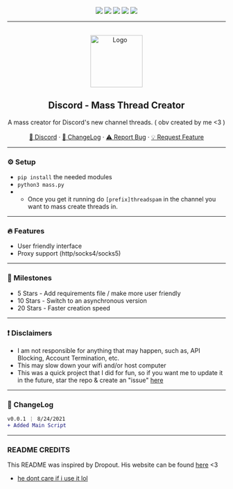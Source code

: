 <div id="top"></div>
<p align="center">
  <img src="https://img.shields.io/github/contributors/imvast/discord-thread-flooder.svg?style=for-the-badge"/>
  <img src="https://img.shields.io/github/forks/imvast/discord-thread-flooder.svg?style=for-the-badge"/>
  <img src="https://img.shields.io/github/stars/imvast/discord-thread-flooder.svg?style=for-the-badge"/>
  <img src="https://img.shields.io/github/issues/imvast/discord-thread-flooder.svg?style=for-the-badge"/>
  <img src="https://img.shields.io/github/license/imvast/discord-thread-flooder.svg?style=for-the-badge"/>
</p>
  
---------------------------------------

<br/>
<div align="center">
  <a href="https://github.com/imvast/discord-thread-flooder">
    <img src="https://cdn.discordapp.com/attachments/901310926165266472/901931105274462228/reddev.png" alt="Logo" width="120" height="120">
  </a>
  
  <h2 align="center">Discord - Mass Thread Creator</h3>

  <p align="center">
    A mass creator for Discord's new channel threads. ( obv created by me <3 )
    <br />
    <br />
    <a href="https://discord.gg">🌌 Discord</a>
    ·
    <a href="https://github.com/imvast/Discord-Token-Creator#changelog">📜 ChangeLog</a>
    ·
    <a href="https://github.com/imvast/Discord-Token-Creator/issues">⚠️ Report Bug</a>
    ·
    <a href="https://github.com/imvast/discord-thread-flooder/issues">💡 Request Feature</a>
  </p>
</div>

---------------------------------------

### ⚙️ Setup
+ `pip install` the needed modules
+ `python3 mass.py`
+ + Once you get it running do `[prefix]threadspam` in the channel you want to mass create threads in.

---------------------------------------

### 🔥 Features
* User friendly interface
* Proxy support (http/socks4/socks5)

---------------------------------------

### 🚀 Milestones
* 5 Stars - Add requirements file / make more user friendly
* 10 Stars - Switch to an asynchronous version
* 20 Stars - Faster creation speed

---------------------------------------

### ❗ Disclaimers
- I am not responsible for anything that may happen, such as, API Blocking, Account Termination, etc.
- This may slow down your wifi and/or host computer
- This was a quick project that I did for fun, so if you want me to update it in the future, star the repo & create an "issue" [here](https://github.com/imvast/discord-thread-flooder/issues/new/choose)

---------------------------------------

### 📜 ChangeLog

```diff
v0.0.1 ⋮ 8/24/2021
+ Added Main Script
```

---------------------------------------

### README CREDITS
This README was inspired by Dropout. His website can be found [here](https://dropout.black/) <3
- [he dont care if i use it lol](https://cdn.discordapp.com/attachments/901999809404219444/901999816681324634/unknown.png)

